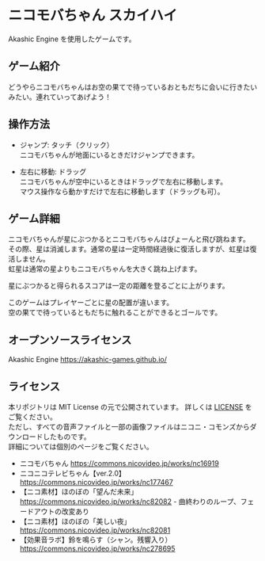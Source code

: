 # ニコモバちゃん スカイハイ
Akashic Engine を使用したゲームです。

## ゲーム紹介
  どうやらニコモバちゃんはお空の果てで待っているおともだちに会いに行きたいみたい。連れていってあげよう！

## 操作方法
  - ジャンプ: タッチ（クリック）  
    ニコモバちゃんが地面にいるときだけジャンプできます。

  - 左右に移動: ドラッグ  
    ニコモバちゃんが空中にいるときはドラッグで左右に移動します。  
    マウス操作なら動かすだけで左右に移動します（ドラッグも可）。

## ゲーム詳細
ニコモバちゃんが星にぶつかるとニコモバちゃんはぴょーんと飛び跳ねます。  
その際、星は消滅します。通常の星は一定時間経過後に復活しますが、虹星は復活しません。  
虹星は通常の星よりもニコモバちゃんを大きく跳ね上げます。  

星にぶつかると得られるスコアは一定の距離を登るごとに上がります。  

このゲームはプレイヤーごとに星の配置が違います。  
空の果てで待っているともだちに触れることができるとゴールです。  

## オープンソースライセンス
 Akashic Engine
 https://akashic-games.github.io/  

## ライセンス
 本リポジトリは MIT License の元で公開されています。 詳しくは [LICENSE](/LICENSE) をご覧ください。  
 ただし、すべての音声ファイルと一部の画像ファイルはニコニ・コモンズからダウンロードしたものです。  
 詳細については個別のページをご覧ください。

 - ニコモバちゃん 
https://commons.nicovideo.jp/works/nc16919
- ニコニコテレビちゃん【ver.2.0】
https://commons.nicovideo.jp/works/nc177467
- 【ニコ素材】ほのぼの「望んだ未来」
https://commons.nicovideo.jp/works/nc82082 - 曲終わりのループ、フェードアウトの改変あり
- 【ニコ素材】ほのぼの「美しい夜」
https://commons.nicovideo.jp/works/nc82081
- 【効果音ラボ】鈴を鳴らす（シャン。残響入り）
https://commons.nicovideo.jp/works/nc278695

